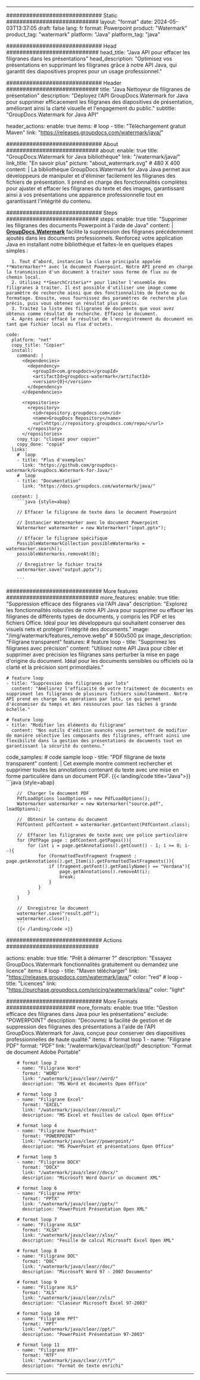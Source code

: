 
---
############################# Static ############################
layout: "format"
date:  2024-05-03T13:37:05
draft: false
lang: fr
format: Powerpoint
product: "Watermark"
product_tag: "watermark"
platform: "Java"
platform_tag: "java"

############################# Head ############################
head_title: "Java API pour effacer les filigranes dans les présentations"
head_description: "Optimisez vos présentations en supprimant les filigranes grâce à notre API Java, qui garantit des diapositives propres pour un usage professionnel."

############################# Header ############################
title: "Java Nettoyeur de filigranes de présentation" 
description: "Déployez l'API GroupDocs.Watermark for Java pour supprimer efficacement les filigranes des diapositives de présentation, améliorant ainsi la clarté visuelle et l'engagement du public."
subtitle: "GroupDocs.Watermark for Java API" 

header_actions:
  enable: true
  items:
    #  loop
    - title: "Téléchargement gratuit Maven"
      link: "https://releases.groupdocs.com/watermark/java/"
      
############################# About ############################
about:
    enable: true
    title: "GroupDocs.Watermark for Java bibliothèque"
    link: "/watermark/java/"
    link_title: "En savoir plus"
    picture: "about_watermark.svg" # 480 X 400
    content: |
       La bibliothèque GroupDocs.Watermark for Java Java permet aux développeurs de manipuler et d'éliminer facilement les filigranes des fichiers de présentation. Il prend en charge des fonctionnalités complètes pour ajuster et effacer les filigranes du texte et des images, garantissant ainsi à vos présentations une apparence professionnelle tout en garantissant l'intégrité du contenu.

############################# Steps ############################
steps:
    enable: true
    title: "Supprimer les filigranes des documents Powerpoint à l'aide de Java"
    content: |
      **[GroupDocs.Watermark](https://products.groupdocs.com/watermark/java/)** facilite la suppression des filigranes précédemment ajoutés dans les documents professionnels. Renforcez votre application Java en installant notre bibliothèque et faites-le en quelques étapes simples :
      
      1. Tout d’abord, instanciez la classe principale appelée **Watermarker** avec le document Powerpoint. Notre API prend en charge la transmission d'un document à traiter sous forme de flux ou de chemin local.
      2. Utilisez **SearchCriteria** pour limiter l'ensemble des filigranes à traiter. Il est possible d'utiliser une image comme paramètre de recherche ainsi que des fonctionnalités de texte ou de formatage. Ensuite, vous fournissez des paramètres de recherche plus précis, puis vous obtenez un résultat plus précis.
      3. Traitez la liste des filigranes de documents que vous avez obtenus comme résultat de recherche. Effacez le document.
      4. Après avoir effacé le résultat de l'enregistrement du document en tant que fichier local ou flux d'octets.
   
    code:
      platform: "net"
      copy_title: "Copier"
      install:
        command: |
          <dependencies>
            <dependency>
              <groupId>com.groupdocs</groupId>
              <artifactId>groupdocs-watermark</artifactId>
              <version>{0}</version>
            </dependency>
          </dependencies>

          <repositories>
            <repository>
              <id>repository.groupdocs.com</id>
              <name>GroupDocs Repository</name>
              <url>https://repository.groupdocs.com/repo/</url>
            </repository>
          </repositories>
        copy_tip: "cliquez pour copier"
        copy_done: "copié"
      links:
        #  loop
        - title: "Plus d'exemples"
          link: "https://github.com/groupdocs-watermark/GroupDocs.Watermark-for-Java/"
        #  loop
        - title: "Documentation"
          link: "https://docs.groupdocs.com/watermark/java/"
          
      content: |
        ```java {style=abap}

        // Effacer le filigrane de texte dans le document Powerpoint

        // Instancier Watermarker avec le document Powerpoint
        Watermarker watermarker = new Watermarker("input.pptx");
        
        // Effacer le filigrane spécifique
        PossibleWatermarkCollection possibleWatermarks = watermarker.search();
        possibleWatermarks.removeAt(0);

        // Enregistrer le fichier traité
        watermarker.save("output.pptx");
        
        ```    
        
############################# More features ############################
more_features:
  enable: true
  title: "Suppression efficace des filigranes via l'API Java"
  description: "Explorez les fonctionnalités robustes de notre API Java pour supprimer ou effacer les filigranes de différents types de documents, y compris les PDF et les fichiers Office. Idéal pour les développeurs qui souhaitent conserver des visuels nets et protéger l'intégrité des documents."
  image: "/img/watermark/features_remove.webp" # 500x500 px
  image_description: "Filigrane transparent"
  features:
    # feature loop
    - title: "Supprimez les filigranes avec précision"
      content: "Utilisez notre API Java pour cibler et supprimer avec précision les filigranes sans perturber la mise en page d'origine du document. Idéal pour les documents sensibles ou officiels où la clarté et la précision sont primordiales."

    # feature loop
    - title: "Suppression des filigranes par lots"
      content: "Améliorez l'efficacité de votre traitement de documents en supprimant les filigranes de plusieurs fichiers simultanément. Notre API prend en charge les opérations par lots, ce qui permet d'économiser du temps et des ressources pour les tâches à grande échelle."

    # feature loop
    - title: "Modifier les éléments du filigrane"
      content: "Nos outils d'édition avancés vous permettent de modifier de manière sélective les composants des filigranes, offrant ainsi une flexibilité dans la gestion des présentations de documents tout en garantissant la sécurité du contenu."
      
  code_samples:
    # code sample loop
    - title: "PDF filigrane de texte transparent"
      content: |
        Cet exemple montre comment rechercher et supprimer toutes les annotations contenant du texte avec une mise en forme particulière dans un document PDF.
        {{< landing/code title="Java">}}
        ```java {style=abap}
        
        //  Charger le document PDF
        PdfLoadOptions loadOptions = new PdfLoadOptions();
        Watermarker watermarker = new Watermarker("source.pdf", loadOptions);

        //  Obtenir le contenu du document
        PdfContent pdfContent = watermarker.getContent(PdfContent.class);

        //  Effacer les filigranes de texte avec une police particulière
        for (PdfPage page : pdfContent.getPages()){
            for (int i = page.getAnnotations().getCount() - 1; i >= 0; i--){
                for (FormattedTextFragment fragment : page.getAnnotations().get_Item(i).getFormattedTextFragments()){
                    if (fragment.getFont().getFamilyName() == "Verdana"){
                        page.getAnnotations().removeAt(i);
                        break;
                    }
                }
            }
        }

        //  Enregistrez le document
        watermarker.save("result.pdf");
        watermarker.close();
        ```
        {{< /landing/code >}}


############################# Actions ############################

actions:
  enable: true
  title: "Prêt à démarrer ?"
  description: "Essayez GroupDocs.Watermark fonctionnalités gratuitement ou demandez une licence"
  items:
    #  loop
    - title: "Maven télécharger"
      link: "https://releases.groupdocs.com/watermark/java/"
      color: "red"
        #  loop
    - title: "Licences"
      link: "https://purchase.groupdocs.com/pricing/watermark/java/"
      color: "light"


############################# More Formats #####################
more_formats:
    enable: true
    title: "Gestion efficace des filigranes dans Java pour les présentations"
    exclude: "POWERPOINT"
    description: "Découvrez la facilité de gestion et de suppression des filigranes des présentations à l'aide de l'API GroupDocs.Watermark for Java, conçue pour conserver des diapositives professionnelles de haute qualité."
    items: 
        # format loop 1
        - name: "Filigrane PDF"
          format: "PDF"
          link: "/watermark/java/clear//pdf/"
          description: "Format de document Adobe Portable"

        # format loop 2
        - name: "Filigrane Word"
          format: "WORD"
          link: "/watermark/java/clear//word/"
          description: "MS Word et documents Open Office"
          
        # format loop 3
        - name: "Filigrane Excel"
          format: "EXCEL"
          link: "/watermark/java/clear//excel/"
          description: "MS Excel et feuilles de calcul Open Office"

        # format loop 4
        - name: "Filigrane PowerPoint"
          format: "POWERPOINT"
          link: "/watermark/java/clear//powerpoint/"
          description: "MS PowerPoint et présentations Open Office"

        # format loop 5
        - name: "Filigrane DOCX"
          format: "DOCX"
          link: "/watermark/java/clear//docx/"
          description: "Microsoft Word Ouvrir un document XML"
          
        # format loop 6
        - name: "Filigrane PPTX"
          format: "PPTX"
          link: "/watermark/java/clear//pptx/"
          description: "PowerPoint Présentation Open XML"
          
        # format loop 7
        - name: "Filigrane XLSX"
          format: "XLSX"
          link: "/watermark/java/clear//xlsx/"
          description: "Feuille de calcul Microsoft Excel Open XML"

        # format loop 8
        - name: "Filigrane DOC"
          format: "DOC"
          link: "/watermark/java/clear//doc/"
          description: "Microsoft Word 97 - 2007 Documento"

        # format loop 9
        - name: "Filigrane XLS"
          format: "XLS"
          link: "/watermark/java/clear//xls/"
          description: "Classeur Microsoft Excel 97-2003"

        # format loop 10
        - name: "Filigrane PPT"
          format: "PPT"
          link: "/watermark/java/clear//ppt/"
          description: "PowerPoint Présentation 97-2003"

        # format loop 11
        - name: "Filigrane RTF"
          format: "RTF"
          link: "/watermark/java/clear//rtf/"
          description: "Format de texte enrichi"

---